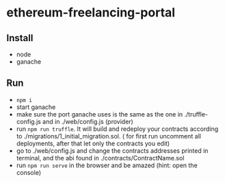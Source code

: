# ethereum-freelancing-portal

## Install

- node
- ganache

## Run

- `npm i`
- start ganache
- make sure the port ganache uses is the same as the one in ./truffle-config.js and in ./web/config.js (provider)
- run `npm run truffle`. It will build and redeploy your contracts according to ./migrations/1_initial_migration.sol. (
  for first run uncomment all deployments, after that let only the contracts you edit)
- go to ./web/config.js and change the contracts addresses printed in terminal, and the abi found in
  ./contracts/ContractName.sol
- run `npm run serve` in the browser and be amazed (hint: open the console)
